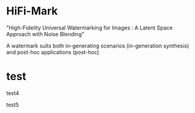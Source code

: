 # HiFi-Mark

"High-Fidelity Universal Watermarking for Images : A Latent Space Approach with Noise Blending"

A watermark suits both in-generating scenarios (in-generation synthesis) and post-hoc applications (post-hoc)

# test


test4

test5